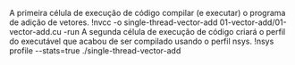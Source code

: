 A primeira célula de execução de código compilar (e executar) o programa de adição de vetores.
      !nvcc -o single-thread-vector-add 01-vector-add/01-vector-add.cu -run
A segunda célula de execução de código criará o perfil do executável que acabou de ser compilado usando o perfil nsys.
      !nsys profile --stats=true ./single-thread-vector-add
      
